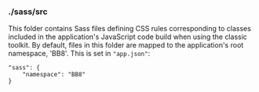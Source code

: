 ### ./sass/src

This folder contains Sass files defining CSS rules corresponding to classes
included in the application's JavaScript code build when using the classic toolkit.
By default, files in this folder are mapped to the application's root namespace, 'BB8'.
This is set in `"app.json"`:

    "sass": {
        "namespace": "BB8"
    }